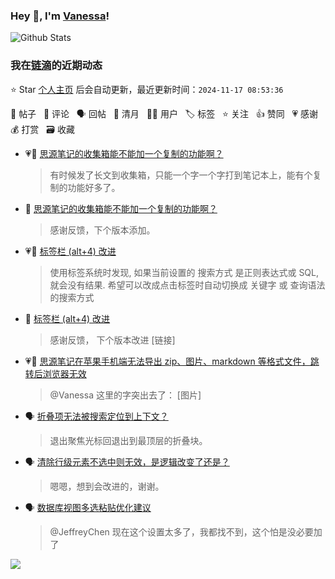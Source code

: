 ### Hey 👋, I'm [Vanessa](http://vanessa.b3log.org/)!

![Github Stats](https://github-readme-stats.vercel.app/api?username=Vanessa219&show_icons=true)

<!--events start -->

### 我在[链滴](https://ld246.com)的近期动态

⭐️ Star [个人主页](https://github.com/Vanessa219/Vanessa219) 后会自动更新，最近更新时间：`2024-11-17 08:53:36`

📝 帖子 &nbsp; 💬 评论 &nbsp; 🗣 回帖 &nbsp; 🌙 清月 &nbsp; 👨‍💻 用户 &nbsp; 🏷️ 标签 &nbsp; ⭐️ 关注 &nbsp; 👍 赞同 &nbsp; 💗 感谢 &nbsp; 💰 打赏 &nbsp; 🗃 收藏

* 💗📝 [思源笔记的收集箱能不能加一个复制的功能啊？](https://ld246.com/article/1731382162955)

  > 有时候发了长文到收集箱，只能一个字一个字打到笔记本上，能有个复制的功能好多了。
* 💬 [思源笔记的收集箱能不能加一个复制的功能啊？](https://ld246.com/article/1731382162955/comment/1731465525659#comments)

  > 感谢反馈，下个版本添加。
* 💗📝 [标签栏 (alt+4) 改进](https://ld246.com/article/1731373012221)

  > 使用标签系统时发现, 如果当前设置的 搜索方式 是正则表达式或 SQL, 就会没有结果. 希望可以改成点击标签时自动切换成 关键字 或 查询语法 的搜索方式
* 💬 [标签栏 (alt+4) 改进](https://ld246.com/article/1731373012221/comment/1731403827736#comments)

  > 感谢反馈， 下个版本改进 [链接]
* 💗💬 [思源笔记在苹果手机端无法导出 zip、图片、markdown 等格式文件，跳转后浏览器无效](https://ld246.com/article/1730537012801/comment/1731379813002#comments)

  > @Vanessa 这里的字突出去了： [图片]
* 🗣 [折叠项无法被搜索定位到上下文？](https://ld246.com/article/1730914877198/comment/1730949306678#comments)

  > 退出聚焦光标回退出到最顶层的折叠块。
* 🗣 [清除行级元素不选中则无效，是逻辑改变了还是？](https://ld246.com/article/1717469163615/comment/1730915117619#comments)

  > 嗯嗯，想到会改进的，谢谢。
* 🗣 [数据库视图多选粘贴优化建议](https://ld246.com/article/1730797541762/comment/1730800515360#comments)

  > @JeffreyChen 现在这个设置太多了，我都找不到，这个怕是没必要加了


<!--events end -->

<a title="Hits" target="_blank" href="https://github.com/Vanessa219/Vanessa219"><img src="https://hits.b3log.org/Vanessa219/Vanessa219.svg"></a>
